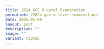 ```yaml
---
title: 2024 GCE O Level Examination
permalink: /2024-gce-o-level-examination/
date: 2025-01-09
layout: post
description: ""
image: ""
variant: tiptap
---
```

